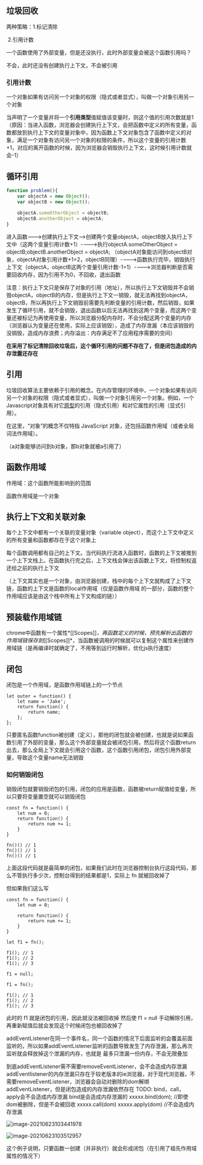## 垃圾回收

两种策略：1.标记清除

​					2.引用计数

一个函数使用了外部变量，但是还没执行，此时外部变量会被这个函数引用吗？

不会，此时还没有创建执行上下文，不会被引用

### 引用计数

一个对象如果有访问另一个对象的权限（隐式或者显式），叫做一个对象引用另一个对象

当声明了一个变量并将一个**引用类型**值赋值该变量时，则这个值的引用次数就是1（原因：当进入函数，浏览器会创建执行上下文，会把函数中定义的所有变量，函数都放到执行上下文的变量对象中，因为函数上下文对象包含了函数中定义的对象，满足一个对象有访问另一个对象的权限的条件，所以这个变量的引用计数+1，对应的离开函数的时候，因为浏览器会销毁执行上下文，这时候引用计数就会-1）

## 循环引用

```javascript
function problem(){     
    var objectA = new Object();
    var objectB = new Object(); 
 
    objectA.someOtherObject = objectB;
    objectB.anotherObject = objectA; 
} 
```

进入函数--->创建执行上下文-->创建两个变量objectA，objectB放入执行上下文中（这两个变量引用计数+1）---->执行objectA.someOtherObject = objectB;objectB.anotherObject = objectA; （objectA对象能访问到objectB对象，objectA对象引用计数+1=2，objectB同理）---->函数执行完毕，销毁执行上下文（objectA，objectB这两个变量引用计数-1=1）---->浏览器判断是否需要回收内存，因为引用不为0，不回收，退出函数

注意：执行上下文只是保存了对象的引用（地址），所以执行上下文销毁并不会销毁objectA，objectB的内存，但是执行上下文一销毁，就无法再找到objectA，objectB，所以再执行上下文销毁前需要先判断变量的引用计数，然后销毁，如果发生了循环引用，就不会销毁，退出函数以后无法再找到这两个变量，而这两个变量还被标记为再使用变量，所以浏览器分配内存时，不会分配这两个变量的内存（浏览器认为变量还在使用，实际上应该销毁），造成了内存泄漏（本应该销毁的没销毁，造成内存浪费；内存溢出：内存满足不了应用程序需要的空间）

**在采用了标记清除回收垃圾后，这个循环引用的问题不存在了，但是闭包造成的内存泄露还存在**

## 引用

垃圾回收算法主要依赖于引用的概念。在内存管理的环境中，一个对象如果有访问另一个对象的权限（隐式或者显式），叫做一个对象引用另一个对象。例如，一个Javascript对象具有对它[原型](https://developer.mozilla.org/en-US/JavaScript/Guide/Inheritance_and_the_prototype_chain)的引用（隐式引用）和对它属性的引用（显式引用）。

在这里，“对象”的概念不仅特指 JavaScript 对象，还包括函数作用域（或者全局词法作用域）。

（a对象能够访问到b对象，那b对象就被a引用了）

## 函数作用域

作用域：这个函数所能影响到的范围

函数作用域是一个对象

## 执行上下文和关联对象

每个上下文中都有一个关联的变量对象（variable object），而这个上下文中定义的所有变量和函数都存在于这个对象上

每个函数调用都有自己的上下文。当代码执行流进入函数时，函数的上下文被推到一个上下文栈上。在函数执行完之后，上下文栈会弹出该函数上下文，将控制权返还给之前的执行上下文

（上下文其实也是一个对象，由浏览器创建，栈中的每个上下文就构成了上下文链，函数的上下文是函数的local作用域（仅是函数作用域 的一部分，函数的整个作用域应该是由这个栈中所有上下文构成的链））

## 预装载作用域链

chrome中函数有一个属性*[[Scopes]]*，再函数定义的时候，预先解析出函数的作用域链保存到*[[Scopes]]*，当函数被调用的时候就可以复制这个属性来创建作用域链（是再编译时就确定了，不用等到运行时解析，优化js执行速度）

## 闭包

闭包是一个作用域，是函数作用域链上的一个节点

```
let outer = function() {
    let name = 'Jake';
    return function() {
    	return name;
    };
};
```

只要匿名函数function被创建（定义），那他的闭包就会被创建，也就是说如果函数引用了外部的变量，那么这个外部变量就会被闭包引用，然后将这个函数return出去，那么全局上下文就会引用这个函数，这个函数引用闭包，闭包引用外部变量，导致这个变量name无法销毁

### 如何销毁闭包

销毁闭包就要销毁闭包的引用，闭包的应用是函数，函数被return赋值给变量，所以只要将变量置空就可以销毁闭包

```
const fn = function() {
    let num = 0;
    return function() {
        return num += 1;
    }
}

fn()() // 1
fn()() // 1
fn()() // 1
```

上面这段代码就是最简单的闭包，如果我们此时在浏览器控制台执行这段代码，那么不管执行多少次，控制台得到的结果都是1，实际上 fn 就被回收掉了

但如果我们这么写

```
const fn = function() {
    let num = 0;
    
    return function() {
        return num += 1;
    }
}

let f1 = fn();

f1(); // 1
f1(); // 2
f1(); // 3

f1 = null;

f1 = fn();

f1(); // 1
f1(); // 2
f1(); // 3
```

此时的 f1 就是闭包的引用，因此就没法被回收掉
然后使 f1 = null 手动解除引用，再重新赋值后就会发现这个时候闭包也被回收掉了

addEventListener在同一个事件名，同一个函数的情况下后面监听的会覆盖前面监听的，所以如果addEventListener监听的函数导致发生了内存泄漏，那么再次监听就会释放掉这个泄漏的内存，也就是
最多只泄漏一份内存，不会无限叠加

到底addEventListener需不需要removeEventListener，会不会造成内存泄漏
addEventlistener的内存泄漏只存在于较老版本的ie浏览器，对于现代浏览器，不需要removeEventListener，浏览器会自动对删除的dom解绑addEventListener，但是闭包造成的内存泄漏依然存在
TODO: bind，call，apply会不会造成内存泄漏
bind是会造成内存泄漏的
xxxxx.bind(dom);  //即使dom被删除，但是不会被回收
xxxxx.call(dom) xxxxx.apply(dom) //不会造成内存泄漏







![image-20210623103441978](https://i.loli.net/2021/06/23/MfdFGsQIqOtBr5S.png)

![image-20210623103512957](https://i.loli.net/2021/06/23/swIyhtFXYb5HUZn.png)

这个例子说明，只要函数一创建（并非执行）就会形成闭包（在引用了祖先作用域属性的情况下）